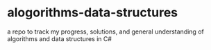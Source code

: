 # alogorithms-data-structures
a repo to track my progress, solutions, and general understanding of algorithms and data structures in C#